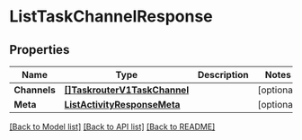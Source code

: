 # ListTaskChannelResponse

## Properties

Name | Type | Description | Notes
------------ | ------------- | ------------- | -------------
**Channels** | [**[]TaskrouterV1TaskChannel**](TaskrouterV1TaskChannel.md) |  |[optional] 
**Meta** | [**ListActivityResponseMeta**](ListActivityResponseMeta.md) |  |[optional] 

[[Back to Model list]](../README.md#documentation-for-models) [[Back to API list]](../README.md#documentation-for-api-endpoints) [[Back to README]](../README.md)


